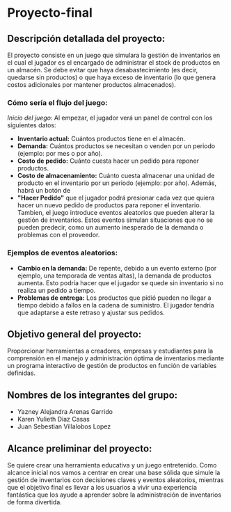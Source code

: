 # Proyecto-final

## Descripción detallada del proyecto:
El proyecto consiste en un juego que simulara la gestión de inventarios en el cual el jugador es el encargado de administrar el stock de productos en un almacén. Se debe evitar que haya desabastecimiento (es decir, quedarse sin productos) o que haya exceso de inventario (lo que genera costos adicionales por mantener productos almacenados).
### Cómo sería el flujo del juego:
*Inicio del juego:*
Al empezar, el jugador verá un panel de control con los siguientes datos:
- **Inventario actual:** Cuántos productos tiene en el almacén.
- **Demanda:** Cuántos productos se necesitan o venden por un periodo (ejemplo: por mes o por año).
- **Costo de pedido:** Cuánto cuesta hacer un pedido para reponer productos.
- **Costo de almacenamiento:** Cuánto cuesta almacenar una unidad de producto en el inventario por un periodo (ejemplo: por año).
Además, habrá un botón de
- **"Hacer Pedido"** que el jugador podrá presionar cada vez que quiera hacer un nuevo pedido de productos para reponer el inventario.
Tambien, el juego introduce eventos aleatorios que pueden alterar la gestión de inventarios. Estos eventos simulan situaciones que no se pueden predecir, como un aumento inesperado de la demanda o problemas con el proveedor.
### Ejemplos de eventos aleatorios:
- **Cambio en la demanda:** De repente, debido a un evento externo (por ejemplo, una temporada de ventas altas), la demanda de productos aumenta. Esto podría hacer que el jugador se quede sin inventario si no realiza un pedido a tiempo.
- **Problemas de entrega:** Los productos que pidió pueden no llegar a tiempo debido a fallos en la cadena de suministro. El jugador tendría que adaptarse a este retraso y ajustar sus pedidos.

## Objetivo general del proyecto:
Proporcionar herramientas a creadores, empresas y estudiantes para la comprensión en el manejo y administración óptima de inventarios mediante un programa interactivo de gestión de productos en función de variables definidas.

## Nombres de los integrantes del grupo:
- Yazney Alejandra Arenas Garrido
- Karen Yulieth Diaz Casas
- Juan Sebestian Villalobos Lopez

## Alcance preliminar del proyecto:
Se quiere crear una herramienta educativa y un juego entretenido. Como alcance inicial nos vamos a centrar en crear una base sólida que simule la gestión de inventarios con decisiones claves y eventos aleatorios, mientras que el objetivo final es llevar a los usuarios a vivir una experiencia fantástica que los ayude a aprender sobre la administración de inventarios de forma divertida.
